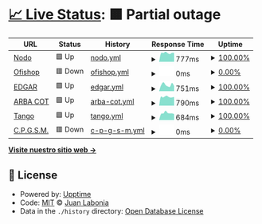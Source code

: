 # [📈 Live Status](https://demo.upptime.js.org): <!--live status--> **🟧 Partial outage**

<!--start: status pages-->
<!-- This summary is generated by Upptime (https://github.com/upptime/upptime) -->
<!-- Do not edit this manually, your changes will be overwritten -->
<!-- prettier-ignore -->
| URL | Status | History | Response Time | Uptime |
| --- | ------ | ------- | ------------- | ------ |
| <img alt="" src="https://icons.duckduckgo.com/ip3/www.101si.com.ar.ico" height="13"> [Nodo](https://www.101si.com.ar/) | 🟩 Up | [nodo.yml](https://github.com/juanLabonia/uptime/commits/HEAD/history/nodo.yml) | <details><summary><img alt="Response time graph" src="./graphs/nodo/response-time-week.png" height="20"> 777ms</summary><br><a href="https://demo.upptime.js.org/history/nodo"><img alt="Response time 667" src="https://img.shields.io/endpoint?url=https%3A%2F%2Fraw.githubusercontent.com%2FjuanLabonia%2Fuptime%2FHEAD%2Fapi%2Fnodo%2Fresponse-time.json"></a><br><a href="https://demo.upptime.js.org/history/nodo"><img alt="24-hour response time 715" src="https://img.shields.io/endpoint?url=https%3A%2F%2Fraw.githubusercontent.com%2FjuanLabonia%2Fuptime%2FHEAD%2Fapi%2Fnodo%2Fresponse-time-day.json"></a><br><a href="https://demo.upptime.js.org/history/nodo"><img alt="7-day response time 777" src="https://img.shields.io/endpoint?url=https%3A%2F%2Fraw.githubusercontent.com%2FjuanLabonia%2Fuptime%2FHEAD%2Fapi%2Fnodo%2Fresponse-time-week.json"></a><br><a href="https://demo.upptime.js.org/history/nodo"><img alt="30-day response time 801" src="https://img.shields.io/endpoint?url=https%3A%2F%2Fraw.githubusercontent.com%2FjuanLabonia%2Fuptime%2FHEAD%2Fapi%2Fnodo%2Fresponse-time-month.json"></a><br><a href="https://demo.upptime.js.org/history/nodo"><img alt="1-year response time 793" src="https://img.shields.io/endpoint?url=https%3A%2F%2Fraw.githubusercontent.com%2FjuanLabonia%2Fuptime%2FHEAD%2Fapi%2Fnodo%2Fresponse-time-year.json"></a></details> | <details><summary><a href="https://demo.upptime.js.org/history/nodo">100.00%</a></summary><a href="https://demo.upptime.js.org/history/nodo"><img alt="All-time uptime 45.45%" src="https://img.shields.io/endpoint?url=https%3A%2F%2Fraw.githubusercontent.com%2FjuanLabonia%2Fuptime%2FHEAD%2Fapi%2Fnodo%2Fuptime.json"></a><br><a href="https://demo.upptime.js.org/history/nodo"><img alt="24-hour uptime 100.00%" src="https://img.shields.io/endpoint?url=https%3A%2F%2Fraw.githubusercontent.com%2FjuanLabonia%2Fuptime%2FHEAD%2Fapi%2Fnodo%2Fuptime-day.json"></a><br><a href="https://demo.upptime.js.org/history/nodo"><img alt="7-day uptime 100.00%" src="https://img.shields.io/endpoint?url=https%3A%2F%2Fraw.githubusercontent.com%2FjuanLabonia%2Fuptime%2FHEAD%2Fapi%2Fnodo%2Fuptime-week.json"></a><br><a href="https://demo.upptime.js.org/history/nodo"><img alt="30-day uptime 99.80%" src="https://img.shields.io/endpoint?url=https%3A%2F%2Fraw.githubusercontent.com%2FjuanLabonia%2Fuptime%2FHEAD%2Fapi%2Fnodo%2Fuptime-month.json"></a><br><a href="https://demo.upptime.js.org/history/nodo"><img alt="1-year uptime 8.92%" src="https://img.shields.io/endpoint?url=https%3A%2F%2Fraw.githubusercontent.com%2FjuanLabonia%2Fuptime%2FHEAD%2Fapi%2Fnodo%2Fuptime-year.json"></a></details>
| <img alt="" src="https://icons.duckduckgo.com/ip3/ofishop.com.ico" height="13"> [Ofishop](https://ofishop.com/) | 🟥 Down | [ofishop.yml](https://github.com/juanLabonia/uptime/commits/HEAD/history/ofishop.yml) | <details><summary><img alt="Response time graph" src="./graphs/ofishop/response-time-week.png" height="20"> 0ms</summary><br><a href="https://demo.upptime.js.org/history/ofishop"><img alt="Response time 2593" src="https://img.shields.io/endpoint?url=https%3A%2F%2Fraw.githubusercontent.com%2FjuanLabonia%2Fuptime%2FHEAD%2Fapi%2Fofishop%2Fresponse-time.json"></a><br><a href="https://demo.upptime.js.org/history/ofishop"><img alt="24-hour response time 0" src="https://img.shields.io/endpoint?url=https%3A%2F%2Fraw.githubusercontent.com%2FjuanLabonia%2Fuptime%2FHEAD%2Fapi%2Fofishop%2Fresponse-time-day.json"></a><br><a href="https://demo.upptime.js.org/history/ofishop"><img alt="7-day response time 0" src="https://img.shields.io/endpoint?url=https%3A%2F%2Fraw.githubusercontent.com%2FjuanLabonia%2Fuptime%2FHEAD%2Fapi%2Fofishop%2Fresponse-time-week.json"></a><br><a href="https://demo.upptime.js.org/history/ofishop"><img alt="30-day response time 0" src="https://img.shields.io/endpoint?url=https%3A%2F%2Fraw.githubusercontent.com%2FjuanLabonia%2Fuptime%2FHEAD%2Fapi%2Fofishop%2Fresponse-time-month.json"></a><br><a href="https://demo.upptime.js.org/history/ofishop"><img alt="1-year response time 2099" src="https://img.shields.io/endpoint?url=https%3A%2F%2Fraw.githubusercontent.com%2FjuanLabonia%2Fuptime%2FHEAD%2Fapi%2Fofishop%2Fresponse-time-year.json"></a></details> | <details><summary><a href="https://demo.upptime.js.org/history/ofishop">0.00%</a></summary><a href="https://demo.upptime.js.org/history/ofishop"><img alt="All-time uptime 88.85%" src="https://img.shields.io/endpoint?url=https%3A%2F%2Fraw.githubusercontent.com%2FjuanLabonia%2Fuptime%2FHEAD%2Fapi%2Fofishop%2Fuptime.json"></a><br><a href="https://demo.upptime.js.org/history/ofishop"><img alt="24-hour uptime 0.00%" src="https://img.shields.io/endpoint?url=https%3A%2F%2Fraw.githubusercontent.com%2FjuanLabonia%2Fuptime%2FHEAD%2Fapi%2Fofishop%2Fuptime-day.json"></a><br><a href="https://demo.upptime.js.org/history/ofishop"><img alt="7-day uptime 0.00%" src="https://img.shields.io/endpoint?url=https%3A%2F%2Fraw.githubusercontent.com%2FjuanLabonia%2Fuptime%2FHEAD%2Fapi%2Fofishop%2Fuptime-week.json"></a><br><a href="https://demo.upptime.js.org/history/ofishop"><img alt="30-day uptime 1.38%" src="https://img.shields.io/endpoint?url=https%3A%2F%2Fraw.githubusercontent.com%2FjuanLabonia%2Fuptime%2FHEAD%2Fapi%2Fofishop%2Fuptime-month.json"></a><br><a href="https://demo.upptime.js.org/history/ofishop"><img alt="1-year uptime 61.54%" src="https://img.shields.io/endpoint?url=https%3A%2F%2Fraw.githubusercontent.com%2FjuanLabonia%2Fuptime%2FHEAD%2Fapi%2Fofishop%2Fuptime-year.json"></a></details>
| <img alt="" src="https://icons.duckduckgo.com/ip3/www.edgar.com.ar.ico" height="13"> [EDGAR](https://www.edgar.com.ar/) | 🟩 Up | [edgar.yml](https://github.com/juanLabonia/uptime/commits/HEAD/history/edgar.yml) | <details><summary><img alt="Response time graph" src="./graphs/edgar/response-time-week.png" height="20"> 751ms</summary><br><a href="https://demo.upptime.js.org/history/edgar"><img alt="Response time 972" src="https://img.shields.io/endpoint?url=https%3A%2F%2Fraw.githubusercontent.com%2FjuanLabonia%2Fuptime%2FHEAD%2Fapi%2Fedgar%2Fresponse-time.json"></a><br><a href="https://demo.upptime.js.org/history/edgar"><img alt="24-hour response time 855" src="https://img.shields.io/endpoint?url=https%3A%2F%2Fraw.githubusercontent.com%2FjuanLabonia%2Fuptime%2FHEAD%2Fapi%2Fedgar%2Fresponse-time-day.json"></a><br><a href="https://demo.upptime.js.org/history/edgar"><img alt="7-day response time 751" src="https://img.shields.io/endpoint?url=https%3A%2F%2Fraw.githubusercontent.com%2FjuanLabonia%2Fuptime%2FHEAD%2Fapi%2Fedgar%2Fresponse-time-week.json"></a><br><a href="https://demo.upptime.js.org/history/edgar"><img alt="30-day response time 1008" src="https://img.shields.io/endpoint?url=https%3A%2F%2Fraw.githubusercontent.com%2FjuanLabonia%2Fuptime%2FHEAD%2Fapi%2Fedgar%2Fresponse-time-month.json"></a><br><a href="https://demo.upptime.js.org/history/edgar"><img alt="1-year response time 911" src="https://img.shields.io/endpoint?url=https%3A%2F%2Fraw.githubusercontent.com%2FjuanLabonia%2Fuptime%2FHEAD%2Fapi%2Fedgar%2Fresponse-time-year.json"></a></details> | <details><summary><a href="https://demo.upptime.js.org/history/edgar">100.00%</a></summary><a href="https://demo.upptime.js.org/history/edgar"><img alt="All-time uptime 98.34%" src="https://img.shields.io/endpoint?url=https%3A%2F%2Fraw.githubusercontent.com%2FjuanLabonia%2Fuptime%2FHEAD%2Fapi%2Fedgar%2Fuptime.json"></a><br><a href="https://demo.upptime.js.org/history/edgar"><img alt="24-hour uptime 100.00%" src="https://img.shields.io/endpoint?url=https%3A%2F%2Fraw.githubusercontent.com%2FjuanLabonia%2Fuptime%2FHEAD%2Fapi%2Fedgar%2Fuptime-day.json"></a><br><a href="https://demo.upptime.js.org/history/edgar"><img alt="7-day uptime 100.00%" src="https://img.shields.io/endpoint?url=https%3A%2F%2Fraw.githubusercontent.com%2FjuanLabonia%2Fuptime%2FHEAD%2Fapi%2Fedgar%2Fuptime-week.json"></a><br><a href="https://demo.upptime.js.org/history/edgar"><img alt="30-day uptime 100.00%" src="https://img.shields.io/endpoint?url=https%3A%2F%2Fraw.githubusercontent.com%2FjuanLabonia%2Fuptime%2FHEAD%2Fapi%2Fedgar%2Fuptime-month.json"></a><br><a href="https://demo.upptime.js.org/history/edgar"><img alt="1-year uptime 95.99%" src="https://img.shields.io/endpoint?url=https%3A%2F%2Fraw.githubusercontent.com%2FjuanLabonia%2Fuptime%2FHEAD%2Fapi%2Fedgar%2Fuptime-year.json"></a></details>
| <img alt="" src="https://icons.duckduckgo.com/ip3/cot.arba.gov.ar.ico" height="13"> [ARBA COT](https://cot.arba.gov.ar/TransporteBienes/SeguridadCliente/presentarRemitos.do) | 🟩 Up | [arba-cot.yml](https://github.com/juanLabonia/uptime/commits/HEAD/history/arba-cot.yml) | <details><summary><img alt="Response time graph" src="./graphs/arba-cot/response-time-week.png" height="20"> 790ms</summary><br><a href="https://demo.upptime.js.org/history/arba-cot"><img alt="Response time 1229" src="https://img.shields.io/endpoint?url=https%3A%2F%2Fraw.githubusercontent.com%2FjuanLabonia%2Fuptime%2FHEAD%2Fapi%2Farba-cot%2Fresponse-time.json"></a><br><a href="https://demo.upptime.js.org/history/arba-cot"><img alt="24-hour response time 887" src="https://img.shields.io/endpoint?url=https%3A%2F%2Fraw.githubusercontent.com%2FjuanLabonia%2Fuptime%2FHEAD%2Fapi%2Farba-cot%2Fresponse-time-day.json"></a><br><a href="https://demo.upptime.js.org/history/arba-cot"><img alt="7-day response time 790" src="https://img.shields.io/endpoint?url=https%3A%2F%2Fraw.githubusercontent.com%2FjuanLabonia%2Fuptime%2FHEAD%2Fapi%2Farba-cot%2Fresponse-time-week.json"></a><br><a href="https://demo.upptime.js.org/history/arba-cot"><img alt="30-day response time 773" src="https://img.shields.io/endpoint?url=https%3A%2F%2Fraw.githubusercontent.com%2FjuanLabonia%2Fuptime%2FHEAD%2Fapi%2Farba-cot%2Fresponse-time-month.json"></a><br><a href="https://demo.upptime.js.org/history/arba-cot"><img alt="1-year response time 1172" src="https://img.shields.io/endpoint?url=https%3A%2F%2Fraw.githubusercontent.com%2FjuanLabonia%2Fuptime%2FHEAD%2Fapi%2Farba-cot%2Fresponse-time-year.json"></a></details> | <details><summary><a href="https://demo.upptime.js.org/history/arba-cot">100.00%</a></summary><a href="https://demo.upptime.js.org/history/arba-cot"><img alt="All-time uptime 99.67%" src="https://img.shields.io/endpoint?url=https%3A%2F%2Fraw.githubusercontent.com%2FjuanLabonia%2Fuptime%2FHEAD%2Fapi%2Farba-cot%2Fuptime.json"></a><br><a href="https://demo.upptime.js.org/history/arba-cot"><img alt="24-hour uptime 100.00%" src="https://img.shields.io/endpoint?url=https%3A%2F%2Fraw.githubusercontent.com%2FjuanLabonia%2Fuptime%2FHEAD%2Fapi%2Farba-cot%2Fuptime-day.json"></a><br><a href="https://demo.upptime.js.org/history/arba-cot"><img alt="7-day uptime 100.00%" src="https://img.shields.io/endpoint?url=https%3A%2F%2Fraw.githubusercontent.com%2FjuanLabonia%2Fuptime%2FHEAD%2Fapi%2Farba-cot%2Fuptime-week.json"></a><br><a href="https://demo.upptime.js.org/history/arba-cot"><img alt="30-day uptime 100.00%" src="https://img.shields.io/endpoint?url=https%3A%2F%2Fraw.githubusercontent.com%2FjuanLabonia%2Fuptime%2FHEAD%2Fapi%2Farba-cot%2Fuptime-month.json"></a><br><a href="https://demo.upptime.js.org/history/arba-cot"><img alt="1-year uptime 99.73%" src="https://img.shields.io/endpoint?url=https%3A%2F%2Fraw.githubusercontent.com%2FjuanLabonia%2Fuptime%2FHEAD%2Fapi%2Farba-cot%2Fuptime-year.json"></a></details>
| <img alt="" src="https://icons.duckduckgo.com/ip3/tiendas.axoft.com.ico" height="13"> [Tango](https://tiendas.axoft.com/api/Aperture/dummy) | 🟩 Up | [tango.yml](https://github.com/juanLabonia/uptime/commits/HEAD/history/tango.yml) | <details><summary><img alt="Response time graph" src="./graphs/tango/response-time-week.png" height="20"> 684ms</summary><br><a href="https://demo.upptime.js.org/history/tango"><img alt="Response time 693" src="https://img.shields.io/endpoint?url=https%3A%2F%2Fraw.githubusercontent.com%2FjuanLabonia%2Fuptime%2FHEAD%2Fapi%2Ftango%2Fresponse-time.json"></a><br><a href="https://demo.upptime.js.org/history/tango"><img alt="24-hour response time 613" src="https://img.shields.io/endpoint?url=https%3A%2F%2Fraw.githubusercontent.com%2FjuanLabonia%2Fuptime%2FHEAD%2Fapi%2Ftango%2Fresponse-time-day.json"></a><br><a href="https://demo.upptime.js.org/history/tango"><img alt="7-day response time 684" src="https://img.shields.io/endpoint?url=https%3A%2F%2Fraw.githubusercontent.com%2FjuanLabonia%2Fuptime%2FHEAD%2Fapi%2Ftango%2Fresponse-time-week.json"></a><br><a href="https://demo.upptime.js.org/history/tango"><img alt="30-day response time 688" src="https://img.shields.io/endpoint?url=https%3A%2F%2Fraw.githubusercontent.com%2FjuanLabonia%2Fuptime%2FHEAD%2Fapi%2Ftango%2Fresponse-time-month.json"></a><br><a href="https://demo.upptime.js.org/history/tango"><img alt="1-year response time 703" src="https://img.shields.io/endpoint?url=https%3A%2F%2Fraw.githubusercontent.com%2FjuanLabonia%2Fuptime%2FHEAD%2Fapi%2Ftango%2Fresponse-time-year.json"></a></details> | <details><summary><a href="https://demo.upptime.js.org/history/tango">100.00%</a></summary><a href="https://demo.upptime.js.org/history/tango"><img alt="All-time uptime 99.66%" src="https://img.shields.io/endpoint?url=https%3A%2F%2Fraw.githubusercontent.com%2FjuanLabonia%2Fuptime%2FHEAD%2Fapi%2Ftango%2Fuptime.json"></a><br><a href="https://demo.upptime.js.org/history/tango"><img alt="24-hour uptime 100.00%" src="https://img.shields.io/endpoint?url=https%3A%2F%2Fraw.githubusercontent.com%2FjuanLabonia%2Fuptime%2FHEAD%2Fapi%2Ftango%2Fuptime-day.json"></a><br><a href="https://demo.upptime.js.org/history/tango"><img alt="7-day uptime 100.00%" src="https://img.shields.io/endpoint?url=https%3A%2F%2Fraw.githubusercontent.com%2FjuanLabonia%2Fuptime%2FHEAD%2Fapi%2Ftango%2Fuptime-week.json"></a><br><a href="https://demo.upptime.js.org/history/tango"><img alt="30-day uptime 100.00%" src="https://img.shields.io/endpoint?url=https%3A%2F%2Fraw.githubusercontent.com%2FjuanLabonia%2Fuptime%2FHEAD%2Fapi%2Ftango%2Fuptime-month.json"></a><br><a href="https://demo.upptime.js.org/history/tango"><img alt="1-year uptime 99.82%" src="https://img.shields.io/endpoint?url=https%3A%2F%2Fraw.githubusercontent.com%2FjuanLabonia%2Fuptime%2FHEAD%2Fapi%2Ftango%2Fuptime-year.json"></a></details>
| <img alt="" src="https://icons.duckduckgo.com/ip3/cpgsm.101si.com.ar.ico" height="13"> [C.P.G.S.M.](http://cpgsm.101si.com.ar:8001) | 🟥 Down | [c-p-g-s-m.yml](https://github.com/juanLabonia/uptime/commits/HEAD/history/c-p-g-s-m.yml) | <details><summary><img alt="Response time graph" src="./graphs/c-p-g-s-m/response-time-week.png" height="20"> 0ms</summary><br><a href="https://demo.upptime.js.org/history/c-p-g-s-m"><img alt="Response time 0" src="https://img.shields.io/endpoint?url=https%3A%2F%2Fraw.githubusercontent.com%2FjuanLabonia%2Fuptime%2FHEAD%2Fapi%2Fc-p-g-s-m%2Fresponse-time.json"></a><br><a href="https://demo.upptime.js.org/history/c-p-g-s-m"><img alt="24-hour response time 0" src="https://img.shields.io/endpoint?url=https%3A%2F%2Fraw.githubusercontent.com%2FjuanLabonia%2Fuptime%2FHEAD%2Fapi%2Fc-p-g-s-m%2Fresponse-time-day.json"></a><br><a href="https://demo.upptime.js.org/history/c-p-g-s-m"><img alt="7-day response time 0" src="https://img.shields.io/endpoint?url=https%3A%2F%2Fraw.githubusercontent.com%2FjuanLabonia%2Fuptime%2FHEAD%2Fapi%2Fc-p-g-s-m%2Fresponse-time-week.json"></a><br><a href="https://demo.upptime.js.org/history/c-p-g-s-m"><img alt="30-day response time 0" src="https://img.shields.io/endpoint?url=https%3A%2F%2Fraw.githubusercontent.com%2FjuanLabonia%2Fuptime%2FHEAD%2Fapi%2Fc-p-g-s-m%2Fresponse-time-month.json"></a><br><a href="https://demo.upptime.js.org/history/c-p-g-s-m"><img alt="1-year response time 0" src="https://img.shields.io/endpoint?url=https%3A%2F%2Fraw.githubusercontent.com%2FjuanLabonia%2Fuptime%2FHEAD%2Fapi%2Fc-p-g-s-m%2Fresponse-time-year.json"></a></details> | <details><summary><a href="https://demo.upptime.js.org/history/c-p-g-s-m">0.00%</a></summary><a href="https://demo.upptime.js.org/history/c-p-g-s-m"><img alt="All-time uptime 55.98%" src="https://img.shields.io/endpoint?url=https%3A%2F%2Fraw.githubusercontent.com%2FjuanLabonia%2Fuptime%2FHEAD%2Fapi%2Fc-p-g-s-m%2Fuptime.json"></a><br><a href="https://demo.upptime.js.org/history/c-p-g-s-m"><img alt="24-hour uptime 0.00%" src="https://img.shields.io/endpoint?url=https%3A%2F%2Fraw.githubusercontent.com%2FjuanLabonia%2Fuptime%2FHEAD%2Fapi%2Fc-p-g-s-m%2Fuptime-day.json"></a><br><a href="https://demo.upptime.js.org/history/c-p-g-s-m"><img alt="7-day uptime 0.00%" src="https://img.shields.io/endpoint?url=https%3A%2F%2Fraw.githubusercontent.com%2FjuanLabonia%2Fuptime%2FHEAD%2Fapi%2Fc-p-g-s-m%2Fuptime-week.json"></a><br><a href="https://demo.upptime.js.org/history/c-p-g-s-m"><img alt="30-day uptime 1.38%" src="https://img.shields.io/endpoint?url=https%3A%2F%2Fraw.githubusercontent.com%2FjuanLabonia%2Fuptime%2FHEAD%2Fapi%2Fc-p-g-s-m%2Fuptime-month.json"></a><br><a href="https://demo.upptime.js.org/history/c-p-g-s-m"><img alt="1-year uptime 0.00%" src="https://img.shields.io/endpoint?url=https%3A%2F%2Fraw.githubusercontent.com%2FjuanLabonia%2Fuptime%2FHEAD%2Fapi%2Fc-p-g-s-m%2Fuptime-year.json"></a></details>

<!--end: status pages-->

[**Visite nuestro sitio web →**](https://www.101si.com.ar/)

## 📄 License

- Powered by: [Upptime](https://github.com/upptime/upptime)
- Code: [MIT](./LICENSE) © [Juan Labonia](https://www2.101si.com.ar)
- Data in the `./history` directory: [Open Database License](https://opendatacommons.org/licenses/odbl/1-0/)
